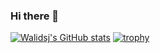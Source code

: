 ### Hi there 👋

[![Walidsj's GitHub stats](https://github-readme-stats.vercel.app/api?username=walidsj)](https://github.com/anuraghazra/github-readme-stats)
[![trophy](https://github-profile-trophy.vercel.app/?username=walidsj)](https://github.com/ryo-ma/github-profile-trophy)

<!--
**walidsj/walidsj** is a ✨ _special_ ✨ repository because its `README.md` (this file) appears on your GitHub profile.

Here are some ideas to get you started:

- 🔭 I’m currently working on ...
- 🌱 I’m currently learning ...
- 👯 I’m looking to collaborate on ...
- 🤔 I’m looking for help with ...
- 💬 Ask me about ...
- 📫 How to reach me: ...
- 😄 Pronouns: ...
- ⚡ Fun fact: ...
-->
